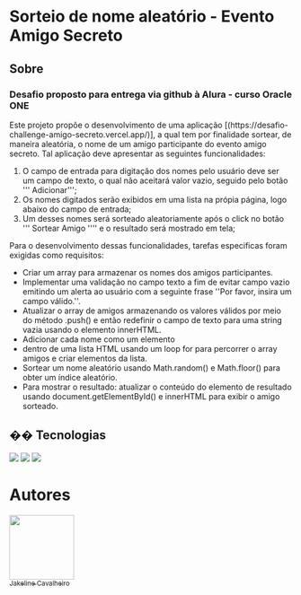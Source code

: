 <h1>Sorteio de nome aleatório - Evento Amigo Secreto</h1>

<h2>   Sobre</h2>

<h3> Desafio proposto para entrega via github à Alura - curso Oracle ONE</h3>

<p> Este projeto propõe o desenvolvimento de uma aplicação [(https://desafio-challenge-amigo-secreto.vercel.app/)], a qual tem por finalidade sortear, de maneira aleatória, o nome 
de um amigo participante do evento amigo secreto. Tal aplicação deve apresentar as seguintes funcionalidades:
  
1) O campo de entrada para digitação dos nomes pelo usuário deve ser um campo de texto, o qual não aceitará valor vazio,
seguido pelo botão ''' Adicionar''';
3) Os nomes digitados serão exibidos em uma lista na própia página, logo abaixo do campo de entrada;
4) Um desses nomes será sorteado aleatoriamente após o click no botão ''' Sortear Amigo '''' e o resultado será mostrado
em tela;

Para o desenvolvimento dessas funcionalidades, tarefas especificas foram exigidas como requisitos:
- Criar um array para armazenar os nomes dos amigos participantes. 
- Implementar uma validação no campo texto a fim de evitar campo vazio emitindo um alerta ao usuário com a seguinte frase
''Por favor, insira um campo válido.''.
- Atualizar o array de amigos armazenando os valores válidos por meio do método .push() e então redefinir o campo de texto
para uma string vazia usando o elemento innerHTML.
- Adicionar cada nome como um elemento <li> dentro de uma lista HTML usando um loop for para percorrer o array amigos e criar
elementos da lista.
- Sortear um nome aleatório usando Math.random() e Math.floor() para obter um índice aleatório.
- Para mostrar o resultado: atualizar o conteúdo do elemento de resultado usando document.getElementById() e innerHTML para
exibir o amigo sorteado. </p>

## �� Tecnologias
<div>
  <img src="https://img.shields.io/badge/HTML-239120?style=for-the-badge&logo=html5&logoColor=white">
  <img src="https://img.shields.io/badge/CSS-239120?&style=for-the-badge&logo=css3&logoColor=white">
  <img src="https://img.shields.io/badge/JavaScript-F7DF1E?style=for-the-badge&logo=javascript&logoColor=black">
</div>

# Autores

[<img loading="lazy" src= "https://avatars.githubusercontent.com/u/95052063?v=4" width=115><br><sub> Jakeline Cavalheiro </sub>](https://github.com/JKCavalheiro)
